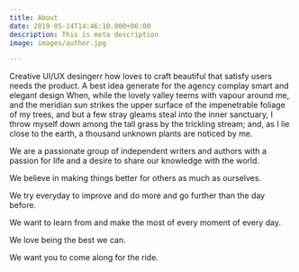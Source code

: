 ```yaml
---
title: About
date: 2019-05-14T14:46:10.000+06:00
description: This is meta description
image: images/author.jpg

---
```

Creative UI/UX desingerr how loves to craft beautiful that satisfy users needs the product. A best idea
generate for the agency complay smart and elegant design When, while the lovely valley teems with vapour
around me, and the meridian sun strikes the upper surface of the impenetrable foliage of my trees, and but a
few stray gleams steal into the inner sanctuary, I throw myself down among the tall grass by the trickling
stream; and, as I lie close to the earth, a thousand unknown plants are noticed by me.

We are a passionate group of independent writers and authors with a passion for life and a desire to share our knowledge with the world.

We believe in making things better for others as much as ourselves.

We try everyday to improve and do more and go further than the day before.

We want to learn from and make the most of every moment of every day.

We love being the best we can.

We want you to come along for the ride.